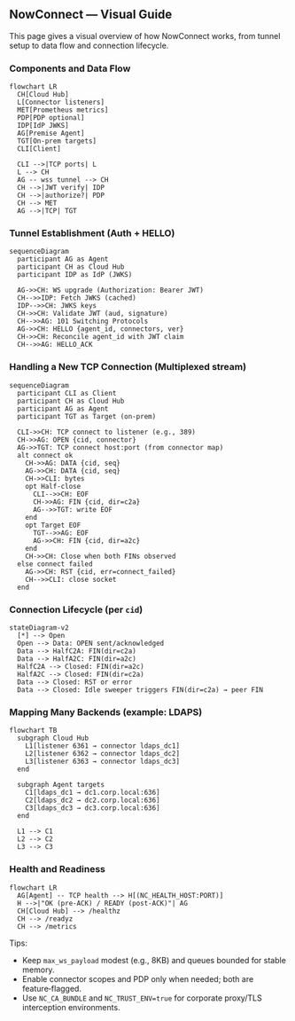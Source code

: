 ## NowConnect — Visual Guide

This page gives a visual overview of how NowConnect works, from tunnel setup to data flow and connection lifecycle.

### Components and Data Flow

```mermaid
flowchart LR
  CH[Cloud Hub]
  L[Connector listeners]
  MET[Prometheus metrics]
  PDP[PDP optional]
  IDP[IdP JWKS]
  AG[Premise Agent]
  TGT[On-prem targets]
  CLI[Client]

  CLI -->|TCP ports| L
  L --> CH
  AG -- wss tunnel --> CH
  CH -->|JWT verify| IDP
  CH -->|authorize?| PDP
  CH --> MET
  AG -->|TCP| TGT
```

### Tunnel Establishment (Auth + HELLO)

```mermaid
sequenceDiagram
  participant AG as Agent
  participant CH as Cloud Hub
  participant IDP as IdP (JWKS)

  AG->>CH: WS upgrade (Authorization: Bearer JWT)
  CH-->>IDP: Fetch JWKS (cached)
  IDP-->>CH: JWKS keys
  CH->>CH: Validate JWT (aud, signature)
  CH-->>AG: 101 Switching Protocols
  AG->>CH: HELLO {agent_id, connectors, ver}
  CH->>CH: Reconcile agent_id with JWT claim
  CH-->>AG: HELLO_ACK
```

### Handling a New TCP Connection (Multiplexed stream)

```mermaid
sequenceDiagram
  participant CLI as Client
  participant CH as Cloud Hub
  participant AG as Agent
  participant TGT as Target (on-prem)

  CLI->>CH: TCP connect to listener (e.g., 389)
  CH->>AG: OPEN {cid, connector}
  AG->>TGT: TCP connect host:port (from connector map)
  alt connect ok
    CH->>AG: DATA {cid, seq}
    AG->>CH: DATA {cid, seq}
    CH->>CLI: bytes
    opt Half-close
      CLI-->>CH: EOF
      CH->>AG: FIN {cid, dir=c2a}
      AG-->>TGT: write EOF
    end
    opt Target EOF
      TGT-->>AG: EOF
      AG->>CH: FIN {cid, dir=a2c}
    end
    CH->>CH: Close when both FINs observed
  else connect failed
    AG->>CH: RST {cid, err=connect_failed}
    CH-->>CLI: close socket
  end
```

### Connection Lifecycle (per `cid`)

```mermaid
stateDiagram-v2
  [*] --> Open
  Open --> Data: OPEN sent/acknowledged
  Data --> HalfC2A: FIN(dir=c2a)
  Data --> HalfA2C: FIN(dir=a2c)
  HalfC2A --> Closed: FIN(dir=a2c)
  HalfA2C --> Closed: FIN(dir=c2a)
  Data --> Closed: RST or error
  Data --> Closed: Idle sweeper triggers FIN(dir=c2a) → peer FIN
```

### Mapping Many Backends (example: LDAPS)

```mermaid
flowchart TB
  subgraph Cloud Hub
    L1[listener 6361 → connector ldaps_dc1]
    L2[listener 6362 → connector ldaps_dc2]
    L3[listener 6363 → connector ldaps_dc3]
  end

  subgraph Agent targets
    C1[ldaps_dc1 → dc1.corp.local:636]
    C2[ldaps_dc2 → dc2.corp.local:636]
    C3[ldaps_dc3 → dc3.corp.local:636]
  end

  L1 --> C1
  L2 --> C2
  L3 --> C3
```

### Health and Readiness

```mermaid
flowchart LR
  AG[Agent] -- TCP health --> H[(NC_HEALTH_HOST:PORT)]
  H -->|"OK (pre‑ACK) / READY (post‑ACK)"| AG
  CH[Cloud Hub] --> /healthz
  CH --> /readyz
  CH --> /metrics
```

Tips:
- Keep `max_ws_payload` modest (e.g., 8KB) and queues bounded for stable memory.
- Enable connector scopes and PDP only when needed; both are feature‑flagged.
- Use `NC_CA_BUNDLE` and `NC_TRUST_ENV=true` for corporate proxy/TLS interception environments.

